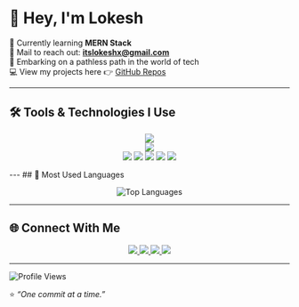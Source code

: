 # 👋 Hey, I'm Lokesh  

🌱 Currently learning **MERN Stack**  
📩 Mail to reach out: **itslokeshx@gmail.com**  
🌌 Embarking on a pathless path in the world of tech  
💻 View my projects here 👉 [GitHub Repos](https://github.com/itslokeshx)  

---

## 🛠️ Tools & Technologies I Use  

<p align="center">
  <!-- Core Languages & Frameworks -->
  <img src="https://skillicons.dev/icons?i=html,css,javascript,react,typescript,nodejs,express,bootstrap,mysql,mongodb,git,github,python,json" />
  <br/>
  <!-- Tools & Platforms -->
  <img src="https://skillicons.dev/icons?i=vscode,replit,vercel" />
  <br/>
  <!-- Extra (badges where skillicons not available) -->
  <img src="https://img.shields.io/badge/Cloudinary-3448C5?style=for-the-badge&logo=cloudinary&logoColor=white" />
  <img src="https://img.shields.io/badge/Render-46E3B7?style=for-the-badge&logo=render&logoColor=white" />
  <img src="https://img.shields.io/badge/GitHub%20Copilot-000?style=for-the-badge&logo=githubcopilot&logoColor=white" />
  <img src="https://img.shields.io/badge/Cursor%20AI-5A45FF?style=for-the-badge&logoColor=white" />
  <img src="https://img.shields.io/badge/REST%20API-02569B?style=for-the-badge&logo=rest&logoColor=white" />
</p>
---
## 📌 Most Used Languages  

<p align="center">
  <img src="https://github-readme-stats.vercel.app/api/top-langs/?username=itslokeshx&layout=compact&theme=tokyonight&hide_border=true" alt="Top Languages" />
</p>

---
## 🌐 Connect With Me  

<p align="center">
  <a href="https://www.linkedin.com/in/itslokeshx/">
    <img src="https://img.shields.io/badge/LinkedIn-0A66C2?style=for-the-badge&logo=linkedin&logoColor=white" />
  </a>
  <a href="https://www.instagram.com/itslokeshx">
    <img src="https://img.shields.io/badge/Instagram-E4405F?style=for-the-badge&logo=instagram&logoColor=white" />
  </a>
  <a href="https://x.com/itslokeshx">
    <img src="https://img.shields.io/badge/X-000000?style=for-the-badge&logo=x&logoColor=white" />
  </a>
  <a href="mailto:itslokeshx@gmail.com">
    <img src="https://img.shields.io/badge/Email-D14836?style=for-the-badge&logo=gmail&logoColor=white" />
  </a>
</p>

---
![Profile Views](https://komarev.com/ghpvc/?username=itslokeshx&label=Profile%20Views&color=0e75b6&style=flat)

⭐️ *“One commit at a time.”*  
